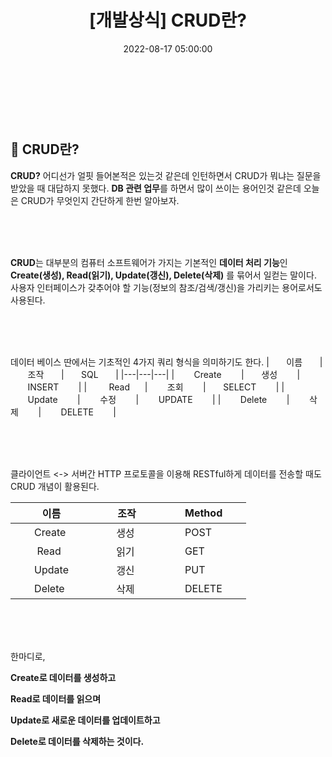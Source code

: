 ﻿---
permalink: /2022-08-17-CRUD란/
published: true
title: "[개발상식] CRUD란?"
date: 2022-08-17 05:00:00
toc: true
toc_sticky: true
toc_label: "CRUD란"
categories:
- 개발상식
tags:
- CRUD
- 개발상식
- DB
- REST API
---

<br><br><br>

  

## 👀 CRUD란?

**CRUD?** 어디선가 얼핏 들어본적은 있는것 같은데 인턴하면서 CRUD가 뭐냐는 질문을 받았을 때 대답하지 못했다. **DB 관련 업무**를 하면서 많이 쓰이는 용어인것 같은데 오늘은 CRUD가 무엇인지 간단하게 한번 알아보자.

  

<br><br><br>

  

**CRUD**는 대부분의 컴퓨터 소프트웨어가 가지는 기본적인 **데이터 처리 기능**인 **Create(생성), Read(읽기), Update(갱신), Delete(삭제)** 를 묶어서 일컫는 말이다. 사용자 인터페이스가 갖추어야 할 기능(정보의 참조/검색/갱신)을 가리키는 용어로서도 사용된다.

  

<br><br><br>

데이터 베이스 딴에서는 기초적인 4가지 쿼리 형식을 의미하기도 한다.
|&nbsp;&nbsp;&nbsp;&nbsp;&nbsp;&nbsp;&nbsp;이름&nbsp;&nbsp;&nbsp;&nbsp;&nbsp;&nbsp;&nbsp;|&nbsp;&nbsp;&nbsp;&nbsp;&nbsp;&nbsp;&nbsp;조작&nbsp;&nbsp;&nbsp;&nbsp;&nbsp;&nbsp;&nbsp;|&nbsp;&nbsp;&nbsp;&nbsp;&nbsp;&nbsp;&nbsp;SQL&nbsp;&nbsp;&nbsp;&nbsp;&nbsp;&nbsp;&nbsp;|
|---|---|---|
| &nbsp;&nbsp;&nbsp;&nbsp;&nbsp;&nbsp;&nbsp;Create &nbsp;&nbsp;&nbsp;&nbsp;&nbsp;&nbsp;&nbsp;|&nbsp;&nbsp;&nbsp;&nbsp;&nbsp;&nbsp;&nbsp;생성&nbsp;&nbsp;&nbsp;&nbsp;&nbsp;&nbsp;&nbsp; | &nbsp;&nbsp;&nbsp;&nbsp;&nbsp;&nbsp;&nbsp;INSERT&nbsp;&nbsp;&nbsp;&nbsp;&nbsp;&nbsp;&nbsp; |
| &nbsp;&nbsp;&nbsp;&nbsp;&nbsp;&nbsp;&nbsp;&nbsp;Read&nbsp;&nbsp;&nbsp;&nbsp;&nbsp; | &nbsp;&nbsp;&nbsp;&nbsp;&nbsp;&nbsp;&nbsp;조회&nbsp;&nbsp;&nbsp;&nbsp;&nbsp;&nbsp;&nbsp; |&nbsp;&nbsp;&nbsp;&nbsp;&nbsp;&nbsp;&nbsp;SELECT&nbsp;&nbsp;&nbsp;&nbsp;&nbsp;&nbsp;&nbsp; |
| &nbsp;&nbsp;&nbsp;&nbsp;&nbsp;&nbsp;&nbsp;Update&nbsp;&nbsp;&nbsp;&nbsp;&nbsp;&nbsp;&nbsp; | &nbsp;&nbsp;&nbsp;&nbsp;&nbsp;&nbsp;&nbsp;수정 &nbsp;&nbsp;&nbsp;&nbsp;&nbsp;&nbsp;&nbsp;| &nbsp;&nbsp;&nbsp;&nbsp;&nbsp;&nbsp;&nbsp;UPDATE&nbsp;&nbsp;&nbsp;&nbsp;&nbsp;&nbsp;&nbsp; |
| &nbsp;&nbsp;&nbsp;&nbsp;&nbsp;&nbsp;&nbsp;Delete &nbsp;&nbsp;&nbsp;&nbsp;&nbsp;&nbsp;&nbsp;| &nbsp;&nbsp;&nbsp;&nbsp;&nbsp;&nbsp;&nbsp;삭제&nbsp;&nbsp;&nbsp;&nbsp;&nbsp;&nbsp;&nbsp; | &nbsp;&nbsp;&nbsp;&nbsp;&nbsp;&nbsp;&nbsp;DELETE&nbsp;&nbsp;&nbsp;&nbsp;&nbsp;&nbsp;&nbsp; |


<br><br><br>

클라이언트 <-> 서버간 HTTP 프로토콜을 이용해 RESTful하게 데이터를 전송할 때도 CRUD 개념이 활용된다.




|&nbsp;&nbsp;&nbsp;&nbsp;&nbsp;&nbsp;&nbsp;이름&nbsp;&nbsp;&nbsp;&nbsp;&nbsp;&nbsp;&nbsp;|&nbsp;&nbsp;&nbsp;&nbsp;&nbsp;&nbsp;&nbsp;조작&nbsp;&nbsp;&nbsp;&nbsp;&nbsp;&nbsp;&nbsp;|&nbsp;&nbsp;&nbsp;&nbsp;&nbsp;&nbsp;&nbsp;Method&nbsp;&nbsp;&nbsp;&nbsp;&nbsp;&nbsp;&nbsp;|
|---|---|---|
| &nbsp;&nbsp;&nbsp;&nbsp;&nbsp;&nbsp;&nbsp;Create &nbsp;&nbsp;&nbsp;&nbsp;&nbsp;&nbsp;&nbsp;|&nbsp;&nbsp;&nbsp;&nbsp;&nbsp;&nbsp;&nbsp;생성&nbsp;&nbsp;&nbsp;&nbsp;&nbsp;&nbsp;&nbsp; | &nbsp;&nbsp;&nbsp;&nbsp;&nbsp;&nbsp;&nbsp;POST&nbsp;&nbsp;&nbsp;&nbsp;&nbsp;&nbsp;&nbsp; |
| &nbsp;&nbsp;&nbsp;&nbsp;&nbsp;&nbsp;&nbsp;&nbsp;Read&nbsp;&nbsp;&nbsp;&nbsp;&nbsp; | &nbsp;&nbsp;&nbsp;&nbsp;&nbsp;&nbsp;&nbsp;읽기&nbsp;&nbsp;&nbsp;&nbsp;&nbsp;&nbsp;&nbsp; |&nbsp;&nbsp;&nbsp;&nbsp;&nbsp;&nbsp;&nbsp;GET&nbsp;&nbsp;&nbsp;&nbsp;&nbsp;&nbsp;&nbsp; |
| &nbsp;&nbsp;&nbsp;&nbsp;&nbsp;&nbsp;&nbsp;Update&nbsp;&nbsp;&nbsp;&nbsp;&nbsp;&nbsp;&nbsp; | &nbsp;&nbsp;&nbsp;&nbsp;&nbsp;&nbsp;&nbsp;갱신 &nbsp;&nbsp;&nbsp;&nbsp;&nbsp;&nbsp;&nbsp;| &nbsp;&nbsp;&nbsp;&nbsp;&nbsp;&nbsp;&nbsp;PUT&nbsp;&nbsp;&nbsp;&nbsp;&nbsp;&nbsp;&nbsp; |
| &nbsp;&nbsp;&nbsp;&nbsp;&nbsp;&nbsp;&nbsp;Delete &nbsp;&nbsp;&nbsp;&nbsp;&nbsp;&nbsp;&nbsp;| &nbsp;&nbsp;&nbsp;&nbsp;&nbsp;&nbsp;&nbsp;삭제&nbsp;&nbsp;&nbsp;&nbsp;&nbsp;&nbsp;&nbsp; | &nbsp;&nbsp;&nbsp;&nbsp;&nbsp;&nbsp;&nbsp;DELETE&nbsp;&nbsp;&nbsp;&nbsp;&nbsp;&nbsp;&nbsp; |

<br><br><br>

한마디로,

**Create로 데이터를 생성하고**

**Read로 데이터를 읽으며**

**Update로 새로운 데이터를 업데이트하고**

**Delete로 데이터를 삭제하는 것이다.**

  

<br><br><br>
